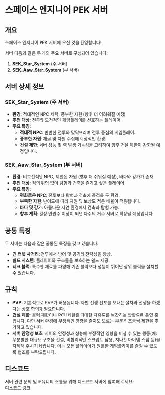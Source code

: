 # 스페이스 엔지니어 PEK 서버

## 개요

스페이스 엔지니어 PEK 서버에 오신 것을 환영합니다!

서버 다음과 같은 두 개의 주요 서버로 구성되어 있습니다:

1. **SEK_Star_System** (주 서버)
2. **SEK_Aaw_Star_System** (부 서버)




## 서버 상세 정보

### **SEK_Star_System** (주 서버)

- **환경**: 적대적인 NPC 세력, 풍부한 자원 (향후 더 어려워질 예정)
- **추천 대상**: 전투와 도전적인 게임플레이를 선호하는 플레이어
- **주요 특징**:
  - **적대적 NPC**: 빈번한 전투와 맞닥뜨리며 전투 중심의 게임플레이.
  - **풍부한 자원**: 채굴 및 자원 수집에 이상적인 환경.
  - **건설 제한**: 서버 성능 및 렉 발생 가능성을 고려하여 향후 건설 제한이 강화될 예정입니다.



### **SEK_Aaw_Star_System** (부 서버)

- **환경**: 비호전적인 NPC, 제한된 자원 (향후 더 쉬워질 예정), 바다와 강가가 존재
- **추천 대상**: 적의 위협 없이 탐험과 건축을 즐기고 싶은 플레이어
- **주요 특징**:
  - **평화로운 NPC**: 전투보다 탐험과 건축에 중점을 둔 환경.
  - **부족한 자원**: 난이도에 따라 자원 및 보상도 적은 배율이 적용됩니다.
  - **바다 및 강가**: 아름다운 자연 환경에서 건축과 탐험 가능.
  - **향후 계획**: 일정 인원수 이상이 되면 다수의 거주 서버로 확장될 예정입니다.



## 공통 특징

두 서버는 다음과 같은 공통된 특징을 갖고 있습니다:

- **긴 터렛 사거리**: 전투에서 방어 및 공격의 전략성을 향상.
- **쉴드 시스템**: 플레이어와 구조물을 보호하는 쉴드 제공.
- **테크 블럭**: 특수한 재료를 파밍해 기존 블럭보다 성능이 뛰어난 상위 블럭을 설치할 수 있습니다.



## 규칙


- **PVP**: 기본적으로 PVP가 허용됩니다. 다만 전쟁 선포를 보내는 절차와 전쟁을 하겠다는 상호 합의가 필요합니다.
- **건설 제한**: 블럭 제한이나 PCU제한은 최대한 자유도를 보장하는 방향으로 운영 중입니다. 다만 서버 환경에 부정적인 영향을 줄지도 모르는 부분은 조금씩 제한을 추가하고 있습니다.
- **서버 안정성 보호**: 서버의 안정성과 성능에 부정적인 영향을 미칠 수 있는 행동(예: 무분별한 대규모 구조물 건설, 비합리적인 스크립트 남용, 지나친 아이템 스팸 등)을 자제해 주시기 바랍니다. 이는 모든 플레이어가 원활한 게임플레이를 즐길 수 있도록 협조를 부탁드립니다.



## 디스코드

서버 관련 문의 및 커뮤니티 소통을 위해 디스코드 서버에 참여해 주세요:  
[디스코드 링크](https://discord.gg/WJqeXfv6M9)

